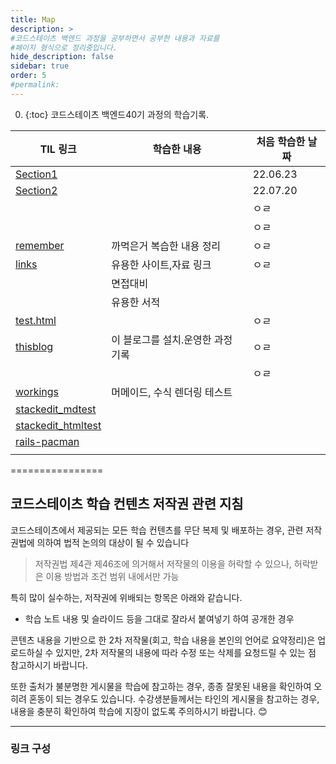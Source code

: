 ```yaml
---
title: Map
description: >
#코드스테이츠 백엔드 과정을 공부하면서 공부한 내용과 자료를
#페이지 형식으로 정리중입니다.
hide_description: false
sidebar: true
order: 5
#permalink:
---
```

0. {:toc}
코드스테이츠 백엔드40기 과정의 학습기록.


| TIL 링크 | 학습한 내용 | 처음 학습한 날짜 |
| --       | --         | --              |
|  [Section1]  |            |      22.06.23          |
| [Section2]     |            |     22.07.20         |
|      |            |       ㅇㄹ          |
|      |            |       ㅇㄹ          |
| [remember]     |까먹은거 복습한 내용 정리            |       ㅇㄹ          |
| [links]     | 유용한 사이트,자료 링크        |       ㅇㄹ  |
|      |    면접대비        |       |
|      |    유용한 서적        |       |
| [test.html]   |          |       ㅇㄹ          |
| [thisblog]     | 이 블로그를 설치.운영한 과정 기록   |       ㅇㄹ          |
|     |       |       ㅇㄹ          |
|  [workings]    |머메이드, 수식 렌더링 테스트    |         |
|    [stackedit_mdtest]  |            |       |
| [stackedit_htmltest]     |            |        |
| [rails-pacman]     |            |       |
|      |            |       |



================
## 코드스테이츠 학습 컨텐츠 저작권 관련 지침
코드스테이츠에서 제공되는 모든 학습 컨텐츠를 무단 복제 및 배포하는 경우, 관련 저작권법에 의하여 법적 논의의 대상이 될 수 있습니다

> 저작권법 제4관 제46조에 의거해서 저작물의 이용을 허락할 수 있으나, 
허락받은 이용 방법과 조건 범위 내에서만 가능

특히 많이 실수하는, 저작권에 위배되는 항목은 아래와 같습니다.
- 학습 노트 내용 및 슬라이드 등을 그대로 잘라서 붙여넣기 하여 공개한 경우

콘텐츠 내용을 기반으로 한 2차 저작물(회고, 학습 내용을 본인의 언어로 요약정리)은 업로드하실 수 있지만, 2차 저작물의 내용에 따라 수정 또는 삭제를 요청드릴 수 있는 점 참고하시기 바랍니다.

또한 출처가 불분명한 게시물을 학습에 참고하는 경우, 종종 잘못된 내용을 확인하여 오히려 혼동이 되는 경우도 있습니다. 수강생분들께서는 타인의 게시물을 참고하는 경우, 내용을 충분히 확인하여 학습에 지장이 없도록 주의하시기 바랍니다. 😊



---------------------



### 링크 구성

[links]: links.md
[rails-pacman]: rails-pacman.md
[thisblog]: aboutJekyll.md

[test.html]: test.html
[workings]: workings.md
[stackedit_mdtest]: stackedit_mdtest.md
[stackedit_htmltest]: stackedit_htmltest.html

[Section1]:../section1/
[Section2]:../section2/

[remember]: remember.md